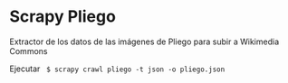 # Scrapy Pliego
Extractor de los datos de las imágenes de Pliego  para subir a Wikimedia Commons

Ejecutar
 ` $ scrapy crawl pliego -t json -o pliego.json`
